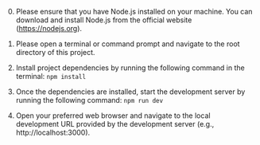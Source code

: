 0. Please ensure that you have Node.js installed on your machine. You can download and install Node.js from the official website (https://nodejs.org).

1. Please open a terminal or command prompt and navigate to the root directory of this project.

2. Install project dependencies by running the following command in the terminal:
   `npm install`

3. Once the dependencies are installed, start the development server by running the following command:
   `npm run dev`

4. Open your preferred web browser and navigate to the local development URL provided by the development server (e.g., http://localhost:3000).
